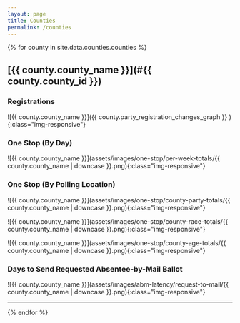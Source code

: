 ```yaml
---
layout: page
title: Counties
permalink: /counties
---
```


{% for county in site.data.counties.counties %}
## [{{ county.county_name }}](#{{ county.county_id }})

### Registrations

![{{ county.county_name }}]({{  county.party_registration_changes_graph  }} ){:class="img-responsive"}


### One Stop (By Day)

![{{ county.county_name }}](assets/images/one-stop/per-week-totals/{{ county.county_name | downcase }}.png){:class="img-responsive"}


### One Stop (By Polling Location)

![{{ county.county_name }}](assets/images/one-stop/county-party-totals/{{ county.county_name | downcase }}.png){:class="img-responsive"}

![{{ county.county_name }}](assets/images/one-stop/county-race-totals/{{ county.county_name | downcase }}.png){:class="img-responsive"}

![{{ county.county_name }}](assets/images/one-stop/county-age-totals/{{ county.county_name | downcase }}.png){:class="img-responsive"}


### Days to Send Requested Absentee-by-Mail Ballot

![{{ county.county_name }}](assets/images/abm-latency/request-to-mail/{{ county.county_name | downcase }}.png){:class="img-responsive"}

---------------------------------------
{% endfor %}
